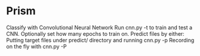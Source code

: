 # Prism
Classify with Convolutional Neural Network
Run cnn.py -t to train and test a CNN. Optionally set how many epochs to train on.
Predict files by either:
Putting target files under predict/ directory and running cnn.py -p
Recording on the fly with cnn.py -P
